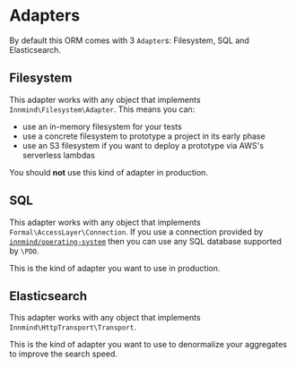 # Adapters

By default this ORM comes with 3 `Adapter`s: Filesystem, SQL and Elasticsearch.

## Filesystem

This adapter works with any object that implements `Innmind\Filesystem\Adapter`. This means you can:

- use an in-memory filesystem for your tests
- use a concrete filesystem to prototype a project in its early phase
- use an S3 filesystem if you want to deploy a prototype via AWS's serverless lambdas

You should **not** use this kind of adapter in production.

## SQL

This adapter works with any object that implements `Formal\AccessLayer\Connection`. If you use a connection provided by [`innmind/operating-system`](https://packagist.org/packages/innmind/operating-system) then you can use any SQL database supported by `\PDO`.

This is the kind of adapter you want to use in production.

## Elasticsearch

This adapter works with any object that implements `Innmind\HttpTransport\Transport`.

This is the kind of adapter you want to use to denormalize your aggregates to improve the search speed.
